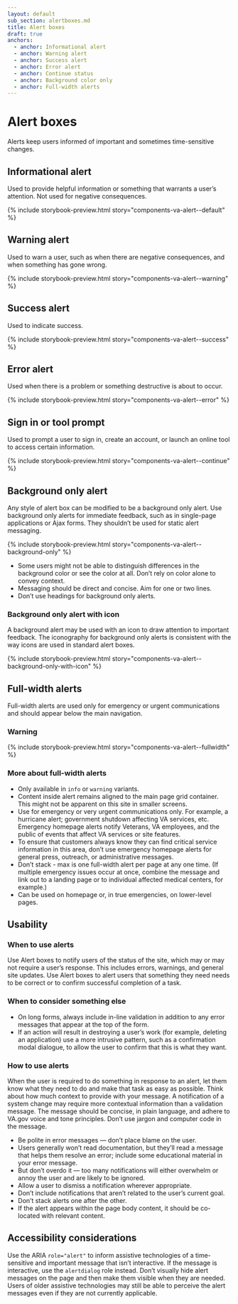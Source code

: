 ```yaml
---
layout: default
sub_section: alertboxes.md
title: Alert boxes
draft: true
anchors:
  - anchor: Informational alert
  - anchor: Warning alert
  - anchor: Success alert
  - anchor: Error alert
  - anchor: Continue status
  - anchor: Background color only
  - anchor: Full-width alerts
---
```


# Alert boxes

<div class="va-introtext" markdown="1">
Alerts keep users informed of important and sometimes time-sensitive changes.
</div>

## Informational alert

Used to provide helpful information or something that warrants a user’s attention. Not used for negative consequences.

{% include storybook-preview.html story="components-va-alert--default" %}


## Warning alert

Used to warn a user, such as when there are negative consequences, and when something has gone wrong.

{% include storybook-preview.html story="components-va-alert--warning" %}

## Success alert

Used to indicate success.

{% include storybook-preview.html story="components-va-alert--success" %}

## Error alert

Used when there is a problem or something destructive is about to occur.

{% include storybook-preview.html story="components-va-alert--error" %}

## Sign in or tool prompt

Used to prompt a user to sign in, create an account, or launch an online tool to access certain information.

{% include storybook-preview.html story="components-va-alert--continue" %}

## Background only alert

Any style of alert box can be modified to be a background only alert. Use background only alerts for immediate feedback, such as in single-page applications or Ajax forms. They shouldn’t be used for static alert messaging.

{% include storybook-preview.html story="components-va-alert--background-only" %}

- Some users might not be able to distinguish differences in the background color or see the color at all. Don’t rely on color alone to convey context. 
- Messaging should be direct and concise. Aim for one or two lines.
- Don’t use headings for background only alerts.

### Background only alert with icon

A background alert may be used with an icon to draw attention to important feedback. The iconography for background only alerts is consistent with the way icons are used in standard alert boxes.

{% include storybook-preview.html story="components-va-alert--background-only-with-icon" %}

## Full-width alerts

Full-width alerts are used only for emergency or urgent communications and should appear below the main navigation. 

### Warning

{% include storybook-preview.html story="components-va-alert--fullwidth" %}

### More about full-width alerts
- Only available in `info` or `warning` variants.
- Content inside alert remains aligned to the main page grid container. This might not be apparent on this site in smaller screens.
- Use for emergency or very urgent communications only. For example, a hurricane alert; government shutdown affecting VA services, etc. Emergency homepage alerts notify Veterans, VA employees, and the public of events that affect VA services or site features.
- To ensure that customers always know they can find critical service information in this area, don’t use emergency homepage alerts for general press, outreach, or administrative messages.
- Don’t stack - max is one full-width alert per page at any one time. (If multiple emergency issues occur at once, combine the message and link out to a landing page or to individual affected medical centers, for example.)
- Can be used on homepage or, in true emergencies, on lower-level pages.

## Usability

### When to use alerts

Use Alert boxes to notify users of the status of the site, which may or may not require a user’s response. This includes errors, warnings, and general site updates. Use Alert boxes to alert users  that something they need needs to be correct or to confirm successful completion of a task.

### When to consider something else

* On long forms, always include in-line validation in addition to any error messages that appear at the top of the form.
* If an action will result in destroying a user’s work (for example, deleting an application) use a more intrusive pattern, such as a confirmation modal dialogue, to allow the user to confirm that this is what they want.

### How to use alerts

When the user is required to do something in response to an alert, let them know what they need to do and make that task as easy as possible. Think about how much context to provide with your message. A notification of a system change may require more contextual information than a validation message. The message should be concise, in plain language, and adhere to VA.gov voice and tone principles. Don’t use jargon and computer code in the message.

* Be polite in error messages — don’t place blame on the user.
* Users generally won’t read documentation, but they’ll  read a message that helps them resolve an error; include some educational material in your error message.
* But don’t overdo it — too many notifications will either overwhelm or annoy the user and are likely to be ignored.
* Allow a user to dismiss a notification wherever appropriate.
* Don’t include notifications that aren’t related to the user’s current goal.
* Don’t stack alerts one after the other.
* If the alert appears within the page body content, it should be co-located with relevant content.

## Accessibility considerations

Use the ARIA `role="alert"` to inform assistive technologies of a time-sensitive and important message that isn’t interactive. If the message is interactive, use the `alertdialog` role instead.
Don’t visually hide alert messages on the page and then make them visible when they are needed. Users of older assistive technologies may still be able to perceive the alert messages even if they are not currently applicable.


